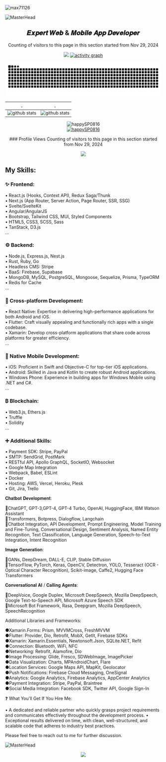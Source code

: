 <p align="left"> <img src="https://komarev.com/ghpvc/?username=max71126&label=Profile%20views&color=0e75b6&style=flat" alt="max71126" /> </p>

![MasterHead](https://user-images.githubusercontent.com/90236635/232446433-d5540fa2-fe28-4bb8-b929-cdb51fe61336.gif)

<h2 align="center">𝑬𝒙𝒑𝒆𝒓𝒕 𝑾𝒆𝒃 & 𝑴𝒐𝒃𝒊𝒍𝒆 𝑨𝒑𝒑 𝑫𝒆𝒗𝒆𝒍𝒐𝒑𝒆𝒓</h2>

<div align="center">
<p>Counting of visitors to this page in this section started from Nov 29, 2024</p>
<img src="https://profile-counter.glitch.me/happySP0816/count.svg">  

<a href="https://github.com/happySP0816">
<img src="https://github-readme-activity-graph.vercel.app/graph?username=happySP0816&theme=react-dark&hide_border=false&hide_title=false&area=true&custom_title=Total%20contribution%20graph%20in%20all%20repo" alt="activity graph">
</a>

</div>

<!-- dark snake -->
![github activity graph](https://raw.githubusercontent.com/BEPb/BEPb/output/github-contribution-grid-snake-dark.svg)


<!--   stats -->
| .                                                                                                                                                  | .                                                                                                                                                |
|----------------------------------------------------------------------------------------------------------------------------------------------------|--------------------------------------------------------------------------------------------------------------------------------------------------|
| ![github stats](https://github-readme-stats.vercel.app/api?username=happySP0816&theme=gotham&show_icons=true&count_private=true&hide_border=false) | ![github stats](https://github-readme-streak-stats.herokuapp.com?user=happySP0816&theme=gotham&hide_border=false&date_format=M%20j%5B%2C%20Y%5D) |

<div align="center">
<img src="https://github-readme-stats-one-bice.vercel.app/api/top-langs?username=happySP0816&theme=gotham&hide_border=false&show_icons=true&locale=en&layout=compact" alt="happySP0816"/>
</div>

<div align="center"><a href="https://github.com/happySP0816?tab=achievements"><img src="https://github-profile-trophy.vercel.app/?username=happySP0816&theme=onestar&no-frame=false" alt="happySP0816"/></a></div>

<div align="center">

<p align="center"> 
### Profile Views
Counting of visitors to this page in this section started from Nov 29, 2024

![](https://count.getloli.com/get/@happySP0816.github.readme)
</div>




<div>
<p>

<h2>My Skills:</h2>

<h3>✨ Frontend:</h3>
• React.js (Hooks, Context API), Redux Saga/Thunk<br />
• Next.js (App Router, Server Action, Page Router, SSR, SSG)<br />
• Svelte/SvelteKit<br />
• Angular/AngularJS<br />
• Bootstrap, Tailwind CSS, MUI, Styled Components<br />
• HTML5, CSS3, SCSS, Sass<br />
• TanStack, D3.js<br />
...

<h3>⚙️ Backend:</h3>
• Node.js, Express.js, Nest.js<br />
• Rust, Ruby, Go<br />
• Headless CMS: Stripe<br />
• BaaS: Firebase, Supabase<br />
• MongoDB, MySQL, PostgreSQL, Mongoose, Sequelize, Prisma, TypeORM<br />
• Redis for Cache<br />
...

<h3>📱 Cross-platform Development:</h3>
• React Native: Expertise in delivering high-performance applications for both Android and iOS.<br />
• Flutter: Craft visually appealing and functionally rich apps with a single codebase.<br />
• Xamarin: Develop cross-platform applications that share code across platforms for greater efficiency.<br />
...

<h3>📲 Native Mobile Development:</h3>
• iOS: Proficient in Swift and Objective-C for top-tier iOS applications.<br />
• Android: Skilled in Java and Kotlin to create robust Android applications.<br />
• Windows Phone: Experience in building apps for Windows Mobile using .NET and C#.<br />
...

<h3>₿ Blockchain:</h3>
• Web3.js, Ethers.js<br />
• Truffle<br />
• Solidity<br />
...

<h3>➕ Additional Skills:</h3>

• Payment SDK: Stripe, PayPal<br />
• SMTP: SendGrid, PostMark<br />
• RESTful API, Apollo GraphQL, SocketIO, Websocket<br />
• Google Map Integration<br />
• Webpack, Babel, ESLint<br />
• Docker<br />
• Hosting: AWS, Vercel, Heroku, Plesk<br />
• Git, Jira, Trello<br />

𝐂𝐡𝐚𝐭𝐛𝐨𝐭 𝐃𝐞𝐯𝐞𝐥𝐨𝐩𝐦𝐞𝐧𝐭:

🌟ChatGPT, GPT-3,GPT-4, GPT-4 Turbo, OpenAI, HuggingFace, IBM Watson Assistant<br/>
🌟Transformers, Botpress, Dialogflow, Langchain<br/>
🌟Chatbot Integration, API Development, Prompt Engineering, Model Training and Fine-Tuning, Conversational Design, Sentiment Analysis, Named Entity Recognition, Text Classification, Language Generation, Speech-to-Text Integration, Intent Recognition

𝐈𝐦𝐚𝐠𝐞 𝐆𝐞𝐧𝐞𝐫𝐚𝐭𝐢𝐨𝐧:

🌟GANs, DeepDream, DALL-E, CLIP, Stable Diffusion<br/>
🌟TensorFlow, PyTorch, Keras, OpenCV, Detectron, YOLO, Tesseract (OCR - Optical Character Recognition), Scikit-image, Caffe2, Hugging Face Transformers

𝐂𝐨𝐧𝐯𝐞𝐫𝐬𝐚𝐭𝐢𝐨𝐧𝐚𝐥 𝐀𝐈 / 𝐂𝐚𝐥𝐥𝐢𝐧𝐠 𝐀𝐠𝐞𝐧𝐭𝐬:

🌟DeepVoice, Google Duplex, Microsoft DeepSpeech, Mozilla DeepSpeech, Google Text-to-Speech API, Microsoft Azure Speech SDK<br/>
🌟Microsoft Bot Framework, Rasa, Deepgram, Mozilla DeepSpeech, SpeechRecognition

Additional Libraries and Frameworks:

●Xamarin.Forms: Prism, MVVMCross, FreshMVVM <br/>
●Flutter: Provider, Dio, Retrofit, MobX, GetIt, Firebase SDKs<br/>
●Xamarin: Xamarin.Essentials, Newtonsoft.Json, SQLite.NET, Refit<br/>
●Connection: Bluetooth, WiFi, NFC<br/>
●Networking: Retrofit, Alamofire, Dio<br/>
●Image Processing: Glide, Fresco, SDWebImage, ImagePicker<br/>
●Data Visualization: Charts, MPAndroidChart, Flare<br/>
●Location Services: Google Maps API, MapKit, Geolocator<br/>
●Push Notifications: Firebase Cloud Messaging, OneSignal<br/>
●Analytics: Google Analytics, Firebase Analytics, AppCenter Analytics<br/>
●Payment Integration: Stripe, PayPal, Braintree<br/>
●Social Media Integration: Facebook SDK, Twitter API, Google Sign-In<br/>

❓ What You'll Get If You Hire Me:

• A dedicated and reliable partner who quickly grasps project requirements and communicates effectively throughout the development process.
• Exceptional results delivered on time, with clean, well-structured, and scalable code that adheres to industry best practices.

Please feel free to reach out to me for further discussion.

</p>

</div>


![MasterHead](https://github.com/Anmol-Baranwal/Cool-GIFs-For-GitHub)


<p align="center">
  <img src="https://capsule-render.vercel.app/api?type=waving&color=gradient&height=65&section=footer"/>
</p>
